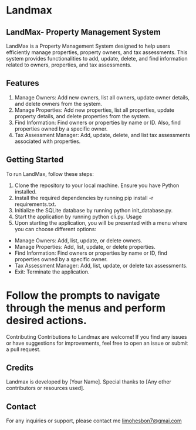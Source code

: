 # Landmax

## LandMax- Property Management System
LandMax is a Property Management System designed to help users efficiently manage properties, property owners, and tax assessments. This system provides functionalities to add, update, delete, and find information related to owners, properties, and tax assessments.

## Features
1. Manage Owners: Add new owners, list all owners, update owner details, and delete owners from the system.
2. Manage Properties: Add new properties, list all properties, update property details, and delete properties from the system.
3. Find Information: Find owners or properties by name or ID. Also, find properties owned by a specific owner.
4. Tax Assessment Manager: Add, update, delete, and list tax assessments associated with properties.
## Getting Started
To run LandMax, follow these steps:

1. Clone the repository to your local machine.
Ensure you have Python installed.
2. Install the required dependencies by running pip install -r requirements.txt.
3. Initialize the SQLite database by running python init_database.py.
4. Start the application by running python cli.py.
Usage
5. Upon starting the application, you will be presented with a menu where you can choose different options:

- Manage Owners: Add, list, update, or delete owners.
- Manage Properties: Add, list, update, or delete properties.
- Find Information: Find owners or properties by name or ID, find properties owned by a specific owner.
- Tax Assessment Manager: Add, list, update, or delete tax assessments.
- Exit: Terminate the application.
# Follow the prompts to navigate through the menus and perform desired actions.

Contributing
Contributions to Landmax are welcome! If you find any issues or have suggestions for improvements, feel free to open an issue or submit a pull request.


## Credits
Landmax is developed by [Your Name]. Special thanks to [Any other contributors or resources used].

## Contact
For any inquiries or support, please contact me limohesbon7@gmai.com